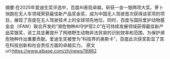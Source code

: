 摘要:在2025年爱迪生奖评选中，百度AI表现卓越，斩获一金一银两项大奖。萝卜快跑在无人车领域荣获最佳新产品奖金奖，成为中国无人驾驶首次获得该奖项的项目，展现了百度在无人驾驶技术上的全球领先地位。同时，百度与国际爱护动物基金会（IFAW）联合开发的“濒危物种AI守护官2.0”在可持续发展领域获得最佳新产品奖银奖，该工具显著提升了网络野生动物非法贸易的识别效率和范围，为保护濒危物种作出重要贡献。爱迪生奖被誉为“科技界的奥斯卡”，百度此次获奖彰显了其在科技创新和社会责任方面的卓越实力。
原文url:https://www.aibase.com/zh/news/16862